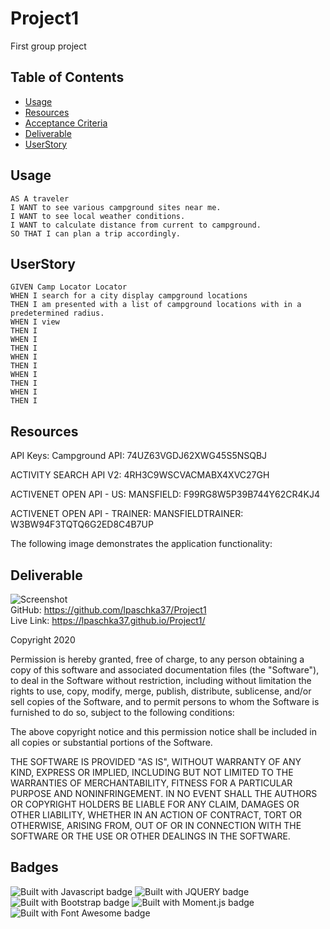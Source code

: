 # Project1
First group project

## Table of Contents

* [Usage](#usage)
* [Resources](#Resources)
* [Acceptance Criteria](#Acceptance_Criteria)
* [Deliverable](#deliverable)
* [UserStory](#UserStory)

## Usage
```
AS A traveler
I WANT to see various campground sites near me.
I WANT to see local weather conditions.
I WANT to calculate distance from current to campground.
SO THAT I can plan a trip accordingly.

```

## UserStory

```
GIVEN Camp Locator Locator
WHEN I search for a city display campground locations
THEN I am presented with a list of campground locations with in a predetermined radius.
WHEN I view 
THEN I 
WHEN I 
THEN I 
WHEN I 
THEN I 
WHEN I 
THEN I 
WHEN I 
THEN I 
```

## Resources

API Keys:
Campground API:
74UZ63VGDJ62XWG45S5NSQBJ

ACTIVITY SEARCH API V2:
4RH3C9WSCVACMABX4XVC27GH

ACTIVENET OPEN API - US: MANSFIELD:
F99RG8W5P39B744Y62CR4KJ4

ACTIVENET OPEN API - TRAINER: MANSFIELDTRAINER:
W3BW94F3TQTQ6G2ED8C4B7UP




The following image demonstrates the application functionality:
## Deliverable
![Screenshot](./assets/)
<br>
GitHub: https://github.com/lpaschka37/Project1
<br>
Live Link:  https://lpaschka37.github.io/Project1/



Copyright 2020 

Permission is hereby granted, free of charge, to any person obtaining a copy of this software and associated documentation files (the "Software"), to deal in the Software without restriction, including without limitation the rights to use, copy, modify, merge, publish, distribute, sublicense, and/or sell copies of the Software, and to permit persons to whom the Software is furnished to do so, subject to the following conditions:

The above copyright notice and this permission notice shall be included in all copies or substantial portions of the Software.

THE SOFTWARE IS PROVIDED "AS IS", WITHOUT WARRANTY OF ANY KIND, EXPRESS OR IMPLIED, INCLUDING BUT NOT LIMITED TO THE WARRANTIES OF MERCHANTABILITY, FITNESS FOR A PARTICULAR PURPOSE AND NONINFRINGEMENT. IN NO EVENT SHALL THE AUTHORS OR COPYRIGHT HOLDERS BE LIABLE FOR ANY CLAIM, DAMAGES OR OTHER LIABILITY, WHETHER IN AN ACTION OF CONTRACT, TORT OR OTHERWISE, ARISING FROM, OUT OF OR IN CONNECTION WITH THE SOFTWARE OR THE USE OR OTHER DEALINGS IN THE SOFTWARE.

## Badges

![Built with Javascript badge](https://img.shields.io/badge/Built_with-Javascript-green)
![Built with JQUERY badge](https://img.shields.io/badge/Built_with-jQuery-orange)
![Built with Bootstrap badge](https://img.shields.io/badge/Built_with-Bootstrap-red)
![Built with Moment.js badge](https://img.shields.io/badge/Built_with-Moment.js-yellow)
![Built with Font Awesome badge](https://img.shields.io/badge/Built_with-Font_Awesome-purple)
